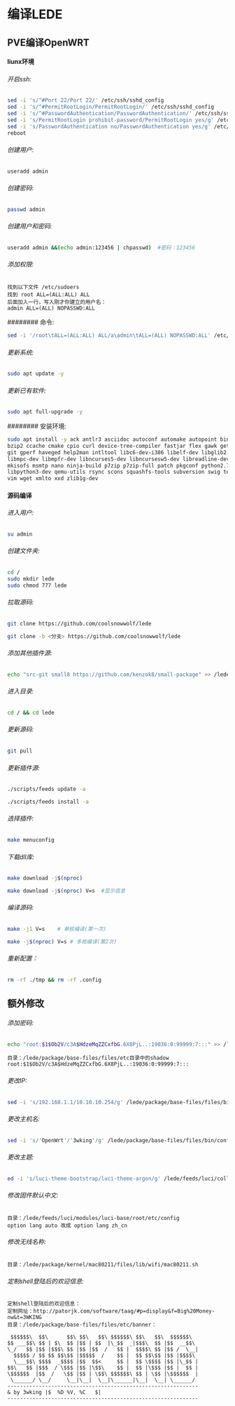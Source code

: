 # 编译LEDE
## PVE编译OpenWRT
#### liunx环境
###### 开启ssh:
```sh
sed -i 's/^#Port 22/Port 22/' /etc/ssh/sshd_config
sed -i 's/^#PermitRootLogin/PermitRootLogin/' /etc/ssh/sshd_config
sed -i 's/^#PasswordAuthentication/PasswordAuthentication/' /etc/ssh/sshd_config
sed -i 's/PermitRootLogin prohibit-password/PermitRootLogin yes/g' /etc/ssh/sshd_config
sed -i 's/PasswordAuthentication no/PasswordAuthentication yes/g' /etc/ssh/sshd_config
reboot
```
###### 创建用户:
```sh
useradd admin
```
###### 创建密码:
```sh
passwd admin
```
###### 创建用户和密码:
```sh
useradd admin &&(echo admin:123456 | chpasswd)  #密码：123456 
```

###### 添加权限:
```
找到以下文件 /etc/sudoers 
找到 root	ALL=(ALL:ALL) ALL
后面加入一行，写入刚才你建立的用户名：
admin ALL=(ALL) NOPASSWD:ALL
```
######## 命令:
```sh
sed -i '/root\tALL=(ALL:ALL) ALL/a\admin\tALL=(ALL) NOPASSWD:ALL' /etc/sudoers
```
###### 更新系统:
```sh
sudo apt update -y
```
###### 更新已有软件:
```sh
sudo apt full-upgrade -y
```
######## 安装环境:
```sh
sudo apt install -y ack antlr3 asciidoc autoconf automake autopoint binutils bison build-essential \
bzip2 ccache cmake cpio curl device-tree-compiler fastjar flex gawk gettext gcc-multilib g++-multilib \
git gperf haveged help2man intltool libc6-dev-i386 libelf-dev libglib2.0-dev libgmp3-dev libltdl-dev \
libmpc-dev libmpfr-dev libncurses5-dev libncursesw5-dev libreadline-dev libssl-dev libtool lrzsz \
mkisofs msmtp nano ninja-build p7zip p7zip-full patch pkgconf python2.7 python3 python3-pyelftools \
libpython3-dev qemu-utils rsync scons squashfs-tools subversion swig texinfo uglifyjs upx-ucl unzip \
vim wget xmlto xxd zlib1g-dev
```
#### 源码编译
###### 进入用户:
```sh
su admin
```
###### 创建文件夹:
```sh
cd /
sudo mkdir lede
sudo chmod 777 lede
```
###### 拉取源码:
```sh
git clone https://github.com/coolsnowwolf/lede
```
```sh
git clone -b <分支> https://github.com/coolsnowwolf/lede
```
###### 添加其他插件源:
```sh
echo "src-git small8 https://github.com/kenzok8/small-package" >> /lede/feeds.conf.default
```
###### 进入目录:
```sh
cd / && cd lede
```
###### 更新源码:
```sh
git pull
```
###### 更新插件源:
```sh
./scripts/feeds update -a
```
```sh
./scripts/feeds install -a
```
###### 选择插件:
```sh
make menuconfig
```
###### 下载dll库:
```sh
make download -j$(nproc)
```
```sh
make download -j$(nproc) V=s  #显示信息
```
###### 编译源码:
```sh
make -j1 V=s	# 单核编译(第一次)
```
```sh
make -j$(nproc) V=s	# 多核编译(第2次)
```
###### 重新配置：
```sh
rm -rf ./tmp && rm -rf .config
```

## 额外修改
###### 添加密码:
```sh
echo "root:$1$Ob2V/c3A$HdzeMqZZCxfbG.6X8PjL..:19036:0:99999:7:::" >> /lede/package/base-files/files/etc/shadow
```
```
目录：/lede/package/base-files/files/etc目录中的shadow
root:$1$Ob2V/c3A$HdzeMqZZCxfbG.6X8PjL..:19036:0:99999:7:::
```
###### 更改IP:
```sh
sed -i 's/192.168.1.1/10.10.10.254/g' /lede/package/base-files/files/bin/config_generate
```
###### 更改主机名:
```sh
sed -i 's/'OpenWrt'/'3wking'/g' /lede/package/base-files/files/bin/config_generate
```
###### 更改主题:
```sh
ed -i 's/luci-theme-bootstrap/luci-theme-argon/g' /lede/feeds/luci/collections/luci/Makefile
```
###### 修改固件默认中文:
```
目录：/lede/feeds/luci/modules/luci-base/root/etc/config
option lang auto 改成 option lang zh_cn
```
###### 修改无线名称:
```
目录：/lede/package/kernel/mac80211/files/lib/wifi/mac80211.sh
```
###### 定制shell登陆后的欢迎信息:
```
定制shell登陆后的欢迎信息：
定制网址：http://patorjk.com/software/taag/#p=display&f=Big%20Money-nw&t=3WKING
目录：/lede/package/base-files/files/etc/banner：
```
```
 $$$$$$\  $$\      $$\ $$\   $$\ $$$$$$\ $$\   $$\  $$$$$$\  
$$ ___$$\ $$ | $\  $$ |$$ | $$  |\_$$  _|$$$\  $$ |$$  __$$\ 
\_/   $$ |$$ |$$$\ $$ |$$ |$$  /   $$ |  $$$$\ $$ |$$ /  \__|
  $$$$$ / $$ $$ $$\$$ |$$$$$  /    $$ |  $$ $$\$$ |$$ |$$$$\ 
  \___$$\ $$$$  _$$$$ |$$  $$<     $$ |  $$ \$$$$ |$$ |\_$$ |
$$\   $$ |$$$  / \$$$ |$$ |\$$\    $$ |  $$ |\$$$ |$$ |  $$ |
\$$$$$$  |$$  /   \$$ |$$ | \$$\ $$$$$$\ $$ | \$$ |\$$$$$$  |
 \______/ \__/     \__|\__|  \__|\______|\__|  \__| \______/ 
-------------------------------------------------------------
& by 3wking |$	%D %V, %C	$|    
-------------------------------------------------------------
```